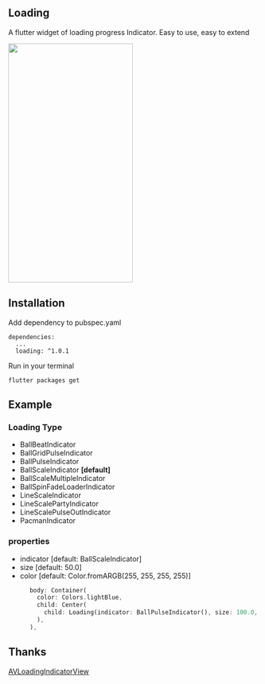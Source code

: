 ## Loading

A flutter widget of loading progress Indicator. Easy to use, easy to extend

<img src="./art/loading.gif" width=250 height=480/>

## Installation

Add dependency to pubspec.yaml

```
dependencies:
  ...
  loading: ^1.0.1
```
Run in your terminal

```
flutter packages get
```



## Example

### Loading Type

- BallBeatIndicator
- BallGridPulseIndicator
- BallPulseIndicator
- BallScaleIndicator **[default]**
- BallScaleMultipleIndicator
- BallSpinFadeLoaderIndicator
- LineScaleIndicator
- LineScalePartyIndicator
- LineScalePulseOutIndicator
- PacmanIndicator

### properties

- indicator [default: BallScaleIndicator]
- size [default: 50.0]
- color [default: Color.fromARGB(255, 255, 255, 255)]

``` Dart
      body: Container(
        color: Colors.lightBlue,
        child: Center(
          child: Loading(indicator: BallPulseIndicator(), size: 100.0, color: Colors.red,),
        ),
      ),
```

## Thanks

[AVLoadingIndicatorView](https://github.com/81813780/AVLoadingIndicatorView)
